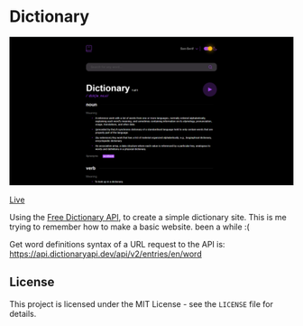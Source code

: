 # Dictionary

![Design preview for the Dictionary App](./design/desktop.png)

[Live](https://dictionary-bad.netlify.app/)

Using the [Free Dictionary API](https://dictionaryapi.dev/), to create a simple dictionary site. This is me trying to remember how to make a basic website. been a while :(

Get word definitions syntax of a URL request to the API is: https://api.dictionaryapi.dev/api/v2/entries/en/word

## License

This project is licensed under the MIT License - see the `LICENSE` file for details.
